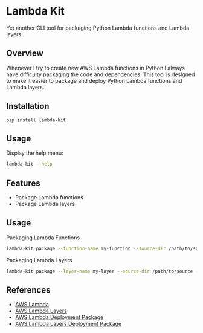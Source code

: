 # Lambda Kit

Yet another CLI tool for packaging Python Lambda functions and Lambda layers.

## Overview

Whenever I try to create new AWS Lambda functions in Python I always have difficulty packaging the code 
and dependencies. This tool is designed to make it easier to package and deploy Python Lambda functions and Lambda 
layers.

## Installation

```shell
pip install lambda-kit
```

## Usage

Display the help menu:

```bash
lambda-kit --help
```

## Features

- Package Lambda functions
- Package Lambda layers

## Usage

Packaging Lambda Functions

```bash
lambda-kit package --function-name my-function --source-dir /path/to/source --output-dir /path/to/output
```

Packaging Lambda Layers

```bash
lambda-kit package --layer-name my-layer --source-dir /path/to/source --output-dir /path/to/output
```

## References

- [AWS Lambda](https://aws.amazon.com/lambda/)
- [AWS Lambda Layers](https://docs.aws.amazon.com/lambda/latest/dg/configuration-layers.html)
- [AWS Lambda Deployment Package](https://docs.aws.amazon.com/lambda/latest/dg/python-package.html)
- [AWS Lambda Layers Deployment Package](https://docs.aws.amazon.com/lambda/latest/dg/configuration-layers.html)
